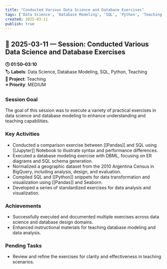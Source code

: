 ```yaml
---
title: "Conducted Various Data Science and Database Exercises"
tags: ['Data Science', 'Database Modeling', 'SQL', 'Python', 'Teaching']
created: 2025-03-11
publish: true
---
```


## 📅 2025-03-11 — Session: Conducted Various Data Science and Database Exercises

**🕒 01:50–03:10**  
**🏷️ Labels**: Data Science, Database Modeling, SQL, Python, Teaching  
**📂 Project**: Teaching  
**⭐ Priority**: MEDIUM  


### Session Goal
The goal of this session was to execute a variety of practical exercises in data science and database modeling to enhance understanding and teaching capabilities.

### Key Activities
- Conducted a comparison exercise between [[Pandas]] and SQL using [[Jupyter]] Notebook to illustrate syntax and performance differences.
- Executed a database modeling exercise with DBML, focusing on ER diagrams and SQL schema generation.
- Normalized a geographic dataset from the 2010 Argentina Census in BigQuery, including analysis, design, and evaluation.
- Compiled SQL and [[Python]] snippets for data transformation and visualization using [[Pandas]] and Seaborn.
- Developed a series of standardized exercises for data analysis and visualization.

### Achievements
- Successfully executed and documented multiple exercises across data science and database design domains.
- Enhanced instructional materials for teaching database modeling and data analysis.

### Pending Tasks
- Review and refine the exercises for clarity and effectiveness in teaching scenarios.

